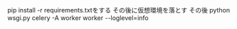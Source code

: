 pip install -r requirements.txtをする
その後に仮想環境を落とす
その後
python wsgi.py
celery -A worker worker --loglevel=info